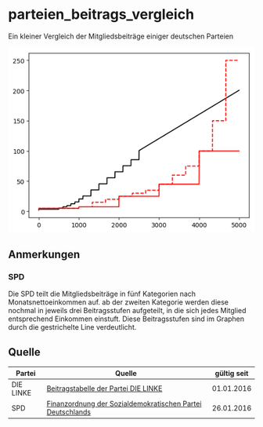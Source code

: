 # parteien_beitrags_vergleich
Ein kleiner Vergleich der Mitgliedsbeiträge einiger deutschen Parteien

![Mitgliedsbeiträge als Graph](parteienbeitrag.png)

## Anmerkungen

### SPD
Die SPD teilt die Mitgliedsbeiträge in fünf Kategorien nach
Monatsnettoeinkommen auf. ab der zweiten Kategorie werden diese nochmal in
jeweils drei Beitragsstufen aufgeteilt, in die sich jedes Mitglied entsprechend
Einkommen einstuft. Diese Beitragsstufen sind im Graphen durch die gestrichelte
Line verdeutlicht.

## Quelle
Partei | Quelle | gültig seit
-------|--------|------------
DIE LINKE | [Beitragstabelle der Partei DIE LINKE](https://www.die-linke.de/fileadmin/download/grundsatzdokumente/beitragstabelle/die_linke_beitragstabelle_stand_januar_2016.pdf) | 01.01.2016
SPD | [Finanzordnung der Sozialdemokratischen Partei Deutschlands](https://www.spd.de/fileadmin/Dokumente/Parteiorganisation/Organisationsstatut.pdf) | 26.01.2016
